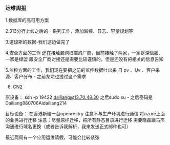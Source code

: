 ### 运维周报

1.数据库的高可用方案
  

2.313分行上线之后的一系列工作，添加监控、日志、容量规划等

3.道琼斯的数据-我们这边做完了          

4.安全方面的工作
  还在接触漏洞扫描的厂商，目前接触了两家，一家是深信服、一家是绿盟
  跟安全厂商对接还是需要比较谨慎的，但是还没有把相关的信息告知

5.监控方面的工作，我们现在要把之前的监控数据吐出来 
  日 pv 、Uv 、客户来源、客户分布 - 之前龙龙也提过这个需求
         

6. CN2 





原设备：
ssh -p 19422 dailiang@13.70.48.30
之后sudo su - 
之后密码是 Dailiang880706Aidailiang214

目标设备：
在香港新建一台openrestry
注意不与生产环境进行通信
	将azure上面的业务进行迁移
注意：尽量原样迁移，把所有静态目录进行迁移
需要晓磊跟马杰沟通进行域名更换（或者告诉我解析，我来发送正式邮件也可）


最近两周有一个应用运维请假，可能会比较紧张


